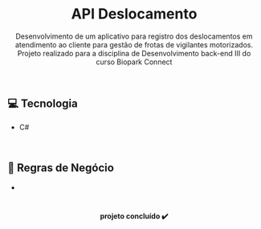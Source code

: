 <h1 align="center">API Deslocamento</h1>

<p align="center">Desenvolvimento de um aplicativo para registro dos deslocamentos em atendimento ao cliente para gestão de frotas de vigilantes motorizados. 
Projeto realizado para a disciplina de Desenvolvimento back-end III do curso Biopark Connect</p>
<br>

## 💻 Tecnologia 
- C#

<br>

## 🎯 Regras de Negócio
- 

#
<h4 align="center"> 
projeto concluído ✔️
</h4>

